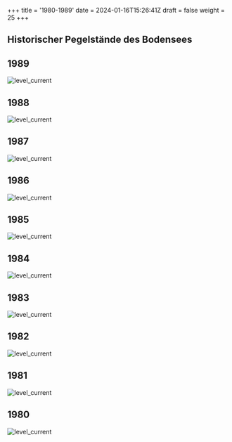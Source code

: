 +++
title = '1980-1989'
date = 2024-01-16T15:26:41Z
draft = false
weight = 25
+++

## Historischer Pegelstände des Bodensees

## 1989

![level_current](/images/DE/graphs_historic/longterm_DE_1989.png)

## 1988

![level_current](/images/DE/graphs_historic/longterm_DE_1988.png)

## 1987

![level_current](/images/DE/graphs_historic/longterm_DE_1987.png)

## 1986

![level_current](/images/DE/graphs_historic/longterm_DE_1986.png)

## 1985

![level_current](/images/DE/graphs_historic/longterm_DE_1985.png)

## 1984

![level_current](/images/DE/graphs_historic/longterm_DE_1984.png)

## 1983

![level_current](/images/DE/graphs_historic/longterm_DE_1983.png)

## 1982

![level_current](/images/DE/graphs_historic/longterm_DE_1982.png)

## 1981

![level_current](/images/DE/graphs_historic/longterm_DE_1981.png)

## 1980

![level_current](/images/DE/graphs_historic/longterm_DE_1980.png)
